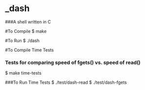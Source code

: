 _dash
======
###A shell written in C

#To Compile
$ make

#To Run
$ ./dash

#To Compile Time Tests
### Tests for comparing speed of fgets() vs. speed of read()
$ make time-tests

###To Run Time Tests
$ ./test/dash-read
$ ./test/dash-fgets
